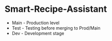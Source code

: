 # Smart-Recipe-Assistant


* Main - Production level
* Test - Testing before merging to Prod/Main
* Dev - Development stage
